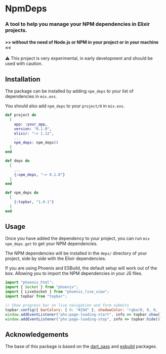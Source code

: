 # NpmDeps

<!-- MDOC !-->

### A tool to help you manage your NPM dependencies in Elixir projects.
#### >> without the need of Node.js or NPM in your project or in your machine <<

⚠️ This project is very experimental, in early development and should be used with caution.


## Installation

The package can be installed by adding `npm_deps` to your list of dependencies in `mix.exs`.

You should also add `npm_deps` to your `project/0` in `mix.exs`.

```elixir
def project do
  [
    app: :your_app,
    version: "0.1.0",
    elixir: "~> 1.12",
    ...
    npm_deps: npm_deps()
  ]
end

def deps do
  [
    ...
    {:npm_deps, "~> 0.1.0"}
  ]
end

def npm_deps do
  [
    {:topbar, "1.0.1"}
  ]
end
```

## Usage
Once you have added the dependency to your project, you can run `mix npm_deps.get` to get your NPM dependencies.  

The NPM dependencies will be installed in the `deps/` directory of your project, side by side with the Elixir dependencies.  

If you are using Phoenix and ESBuild, the default setup will work out of the box. Allowing you to import the NPM dependencies in your JS files.

```javascript
import "phoenix_html";
import { Socket } from "phoenix";
import { LiveSocket } from "phoenix_live_view";
import topbar from "topbar";

// Show progress bar on live navigation and form submits
topbar.config({ barColors: { 0: "#29d" }, shadowColor: "rgba(0, 0, 0, .3)" });
window.addEventListener("phx:page-loading-start", info => topbar.show());
window.addEventListener("phx:page-loading-stop", info => topbar.hide());
```

<!-- MDOC !-->

## Acknowledgements
The base of this package is based on the [dart_sass](https://github.com/CargoSense/dart_sass) and [esbuild](https://github.com/phoenixframework/esbuild) packages.
